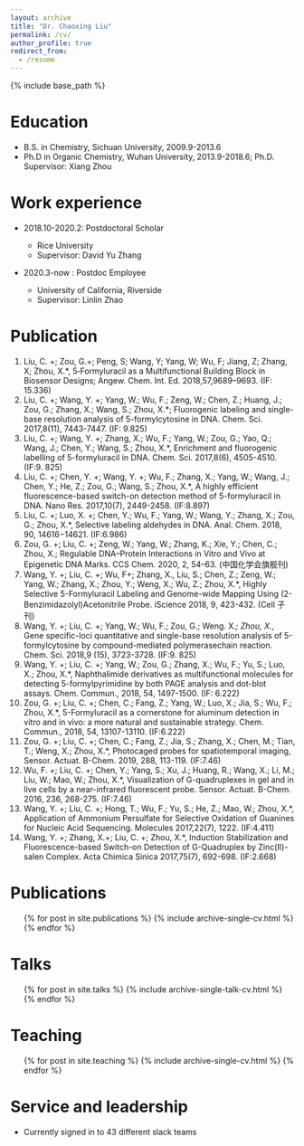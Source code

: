 ```yaml
---
layout: archive
title: "Dr. Chaoxing Liu"
permalink: /cv/
author_profile: true
redirect_from:
  - /resume
---
```


{% include base_path %}

Education
======
* B.S. in Chemistry, Sichuan University, 2009.9-2013.6
* Ph.D in Organic Chemistry, Wuhan University, 2013.9-2018.6; Ph.D. Supervisor: Xiang Zhou

Work experience
======
* 2018.10-2020.2: Postdoctoral Scholar
  * Rice University
  * Supervisor: David Yu Zhang

* 2020.3-now : Postdoc Employee
  * University of California, Riverside
  * Supervisor: Linlin Zhao
  
Publication
======
1.  Liu, C. +; Zou, G.+; Peng, S; Wang, Y; Yang, W; Wu, F; Jiang, Z; Zhang, X; Zhou, X.*, 5‐Formyluracil as a Multifunctional Building Block in Biosensor Designs; Angew. Chem. Int. Ed. 2018,57,9689–9693. (IF: 15.336)
2.   Liu, C. +; Wang, Y. +; Yang, W.; Wu, F.; Zeng, W.; Chen, Z.; Huang, J.; Zou, G.; Zhang, X.; Wang, S.; Zhou, X.*; Fluorogenic labeling and single-base resolution analysis of 5-formylcytosine in DNA. Chem. Sci. 2017,8(11), 7443-7447. (IF: 9.825)
3.   Liu, C. +; Wang, Y. +; Zhang, X.; Wu, F.; Yang, W.; Zou, G.; Yao, Q.; Wang, J.; Chen, Y.; Wang, S.; Zhou, X.*, Enrichment and fluorogenic labelling of 5-formyluracil in DNA. Chem. Sci. 2017,8(6), 4505-4510. (IF:9. 825)
4.   Liu, C. +; Chen, Y. +; Wang, Y. +; Wu, F.; Zhang, X.; Yang, W.; Wang, J.; Chen, Y.; He, Z.; Zou, G.; Wang, S.; Zhou, X.*, A highly efficient fluorescence-based switch-on detection method of 5-formyluracil in DNA. Nano Res. 2017,10(7), 2449-2458. (IF:8.897)
5.  Liu, C. +; Luo, X. +; Chen, Y.; Wu, F.; Yang, W.; Wang, Y.; Zhang, X.; Zou, G.; Zhou, X.*, Selective labeling aldehydes in DNA. Anal. Chem. 2018, 90, 14616−14621. (IF:6.986)
6.  Zou, G. +; Liu, C. +; Zeng, W.; Yang, W.; Zhang, K.; Xie, Y.; Chen, C.; Zhou, X.; Regulable DNA–Protein Interactions in Vitro and Vivo at Epigenetic DNA Marks. CCS Chem. 2020, 2, 54–63. (中国化学会旗舰刊)
7.  Wang, Y. +; Liu, C. +; Wu, F+; Zhang, X., Liu, S.; Chen, Z.; Zeng, W.; Yang, W.; Zhang, X.; Zhou, Y.; Weng, X.; Wu, Z.; Zhou, X.*, Highly Selective 5-Formyluracil Labeling and Genome-wide Mapping Using (2-Benzimidazolyl)Acetonitrile Probe. iScience 2018, 9, 423-432. (Cell 子刊)
8.  Wang, Y. +; Liu, C. +; Yang, W.; Wu, F.; Zou, G.; Weng. X.*; Zhou, X.*, Gene specific-loci quantitative and single-base resolution analysis of 5-formylcytosine by compound-mediated polymerasechain reaction. Chem. Sci. 2018,9 (15), 3723-3728. (IF:9. 825)
9.  Wang, Y. +; Liu, C. +; Yang, W.; Zou, G.; Zhang, X.; Wu, F.; Yu, S.; Luo, X.; Zhou, X.*, Naphthalimide derivatives as multifunctional molecules for detecting 5-formylpyrimidine by both PAGE analysis and dot-blot assays. Chem. Commun., 2018, 54, 1497-1500. (IF: 6.222)
10. Zou, G. +; Liu, C. +; Chen, C.; Fang, Z.; Yang, W.; Luo, X.; Jia, S.; Wu, F.; Zhou, X.*, 5-Formyluracil as a cornerstone for aluminum detection in vitro and in vivo: a more natural and sustainable strategy. Chem. Commun., 2018, 54, 13107-13110. (IF:6.222)
11. Zou, G. +; Liu, C. +; Chen, C.; Fang, Z.; Jia, S.; Zhang, X.; Chen, M.; Tian, T.; Weng, X.; Zhou, X.*, Photocaged probes for spatiotemporal imaging, Sensor. Actuat. B-Chem. 2019, 288, 113-119. (IF:7.46)
12. Wu, F. +; Liu, C. +; Chen, Y.; Yang, S.; Xu, J.; Huang, R.; Wang, X.; Li, M.; Liu, W.; Mao, W.; Zhou, X.*, Visualization of G-quadruplexes in gel and in live cells by a near-infrared fluorescent probe. Sensor. Actuat. B-Chem. 2016, 236, 268-275. (IF:7.46)
13. Wang, Y. +; Liu, C. +; Hong, T.; Wu, F.; Yu, S.; He, Z.; Mao, W.; Zhou, X.*, Application of Ammonium Persulfate for Selective Oxidation of Guanines for Nucleic Acid Sequencing. Molecules 2017,22(7), 1222. (IF:4.411)
14. Wang, Y. +; Zhang, X.+; Liu, C. +; Zhou, X.*, Induction Stabilization and Fluorescence-based Switch-on Detection of G-Quadruplex by Zinc(II)-salen Complex. Acta Chimica Sinica 2017,75(7), 692-698. (IF:2.668)


Publications
======
  <ul>{% for post in site.publications %}
    {% include archive-single-cv.html %}
  {% endfor %}</ul>
  
Talks
======
  <ul>{% for post in site.talks %}
    {% include archive-single-talk-cv.html %}
  {% endfor %}</ul>
  
Teaching
======
  <ul>{% for post in site.teaching %}
    {% include archive-single-cv.html %}
  {% endfor %}</ul>
  
Service and leadership
======
* Currently signed in to 43 different slack teams
